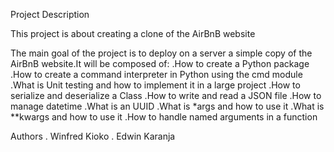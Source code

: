 Project Description

This project is about creating a clone of the AirBnB website

The main goal of the project is to deploy on a server a simple copy of the 
AirBnB website.It will be composed of:
.How to create a Python package
.How to create a command interpreter in Python using the cmd module
.What is Unit testing and how to implement it in a large project
.How to serialize and deserialize a Class
.How to write and read a JSON file
.How to manage datetime
.What is an UUID
.What is *args and how to use it
.What is **kwargs and how to use it
.How to handle named arguments in a function

Authors
. Winfred Kioko
. Edwin Karanja
